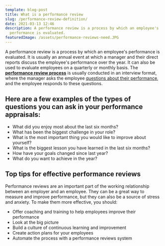 ```yaml
---
template: blog-post
title: What is a performance review
slug: /performance-review-definition/
date: 2021-03-13 12:46
description: A performance review is a process by which an employee's
  performance is evaluated.
featuredImage: /assets/performance-reviews-need.JPG
---
```

A performance review is a process by which an employee's performance is evaluated. It is usually an annual event at which a manager and their direct reports discuss the employee's performance over the year. It can also be used to evaluate employees on a quarterly or monthly basis. The **[performance review process](https://hbr.org/2016/10/the-performance-management-revolution)** is usually conducted in an interview format, where the manager asks the employee [questions about their performance](https://www.projectmanager.com/blog/the-10-best-performance-review-questions-with-examples), and the employee responds to these questions.

## Here are a few examples of the types of questions you can ask in your performance appraisals:

* What did you enjoy most about the last six months?
* What has been the biggest challenge in your role?
* What is the most important thing you would like to improve about yourself?
* What is the biggest lesson you have learned in the last six months?
* How have your goals changed since last year?
* What do you want to achieve in the year?

## Top tips for effective performance reviews

Performance reviews are an important part of the working relationship between an employer and an employee. They can be a great way to measure and improve performance, but they can also be a source of stress and anxiety. To make them more effective, you should:

* Offer coaching and training to help employees improve their performance
* Look at the big picture
* Build a culture of continuous learning and improvement
* Create action plans for your employees
* Automate the process with a performance reviews system